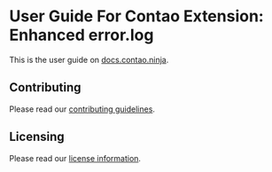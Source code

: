 # User Guide For Contao Extension: Enhanced error.log

This is the user guide on [docs.contao.ninja](http://docs.contao.ninja/).


## Contributing

Please read our [contributing guidelines](../CONTRIBUTING.md).


## Licensing

Please read our [license information](../LICENSE.md).
